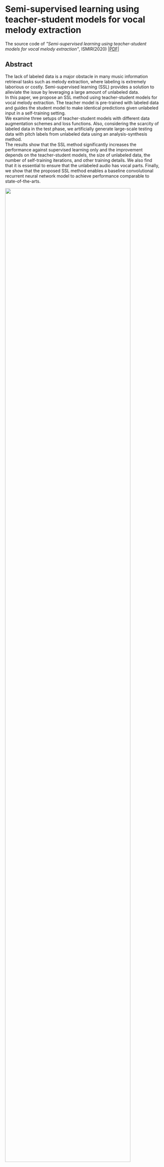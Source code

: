# Semi-supervised learning using teacher-student models for vocal melody extraction
The source code of *"Semi-supervised learning using teacher-student models for vocal melody extraction"*, ISMIR(2020) |<a href = "https://arxiv.org/abs/2008.06358" target="_blank">PDF</a>|

## Abstract

The lack of labeled data is a major obstacle in many music information retrieval tasks such as melody extraction, where labeling is extremely laborious or costly. Semi-supervised learning (SSL) provides a solution to alleviate the issue by leveraging a large amount of unlabeled data.<br>
In this paper, we propose an SSL method using teacher-student models for vocal melody extraction. The teacher model is pre-trained with labeled data and guides the student model to make identical predictions given unlabeled input in a self-training setting.<br>
We examine three setups of teacher-student models with different data augmentation schemes and loss functions. Also, considering the scarcity of labeled data in the test phase, we artificially generate large-scale testing data with pitch labels from unlabeled data using an analysis-synthesis method.<br>
The results show that the SSL method significantly increases the performance against supervised learning only and the improvement depends on the teacher-student models, the size of unlabeled data, the number of self-training iterations, and other training details.
We also find that it is essential to ensure that the unlabeled audio has vocal parts. Finally, we show that the proposed SSL method enables a baseline convolutional recurrent neural network model to achieve performance comparable to state-of-the-arts.

<img src="./image/TS_models.png" width="90%">

## Dependencies

- OS: LINUX 

- Programming language: Python 3.7+

- Python Library 
  - Keras 2.3.0 (Deep Learning library)
  - Librosa 0.7.0 (for STFT)  
  - madmom 0.16.1 (for loading audio and resampling)
  - Numpy, SciPy
  - pysndfx 0.3.6 (for randAudioAugment)

-  Hardware
  -  1 GPU : GeForce GTX 1080ti
  
    
## Using melody_extraction_SSL from the command line

``` 
$ python melodyExtraction_NS.py -p ./audio.test_audio.mp4 
$ python melodyExtraction_NS.py -p ./audio/test_audio_file.mp4 -o ./results/ -gpu 0 

[optional arguments]
  -p filepath             Path to input audio(.wav) (default: ./test_audio_file.mp4)
  -gpu gpu_index          Assign a gpu index for processing.
                          It will run with cpu if None. (default: None)
  -o output_dir           Path to output folder (default: ./results/)
```


- The resulting 'pitch_(*file_name*).txt' contains 2 columns: 
  - the first : timestamps (10 ms)
  - the second : the predicted fundamental frequency in Hz

```
0.08 0.0000
0.09 0.0000
0.10 0.0000
0.11 0.0000
0.12 182.3449
0.13 182.3449
0.14 183.6663
0.15 185.6663
0.16 187.0117
0.17 188.3669
```

## Citation
If you find our work useful, please consider citing our paper.
@inproceedings{kum2020semi,
  title={Semi-supervised learning using teacher-student models for vocal melody extraction},
  author={Kum, Sangeun and Lin, Jing-Hua and Su, Li and Nam, Juhan},
  booktitle={Proc. International Society of Music Information Retrieval Conference (ISMIR)},
	year={2020}
}

